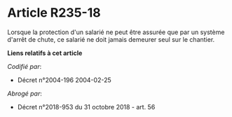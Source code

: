 # Article R235-18

Lorsque la protection d'un salarié ne peut être assurée que par un système d'arrêt de chute, ce salarié ne doit jamais
demeurer seul sur le chantier.

**Liens relatifs à cet article**

_Codifié par_:

  - Décret n°2004-196 2004-02-25

_Abrogé par_:

  - Décret n°2018-953 du 31 octobre 2018 - art. 56
